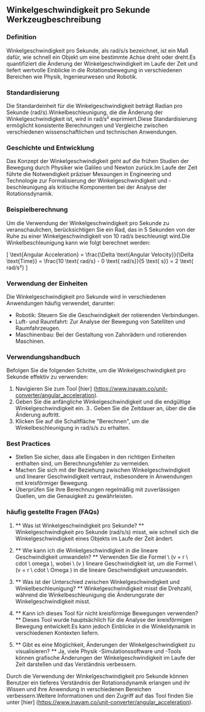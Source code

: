 ## Winkelgeschwindigkeit pro Sekunde Werkzeugbeschreibung

### Definition
Winkelgeschwindigkeit pro Sekunde, als rad/s/s bezeichnet, ist ein Maß dafür, wie schnell ein Objekt um eine bestimmte Achse dreht oder dreht.Es quantifiziert die Änderung der Winkelgeschwindigkeit im Laufe der Zeit und liefert wertvolle Einblicke in die Rotationsbewegung in verschiedenen Bereichen wie Physik, Ingenieurwesen und Robotik.

### Standardisierung
Die Standardeinheit für die Winkelgeschwindigkeit beträgt Radian pro Sekunde (rad/s).Winkelbeschleunigung, die die Änderung der Winkelgeschwindigkeit ist, wird in rad/s² exprimiert.Diese Standardisierung ermöglicht konsistente Berechnungen und Vergleiche zwischen verschiedenen wissenschaftlichen und technischen Anwendungen.

### Geschichte und Entwicklung
Das Konzept der Winkelgeschwindigkeit geht auf die frühen Studien der Bewegung durch Physiker wie Galileo und Newton zurück.Im Laufe der Zeit führte die Notwendigkeit präziser Messungen in Engineering und Technologie zur Formalisierung der Winkelgeschwindigkeit und -beschleunigung als kritische Komponenten bei der Analyse der Rotationsdynamik.

### Beispielberechnung
Um die Verwendung der Winkelgeschwindigkeit pro Sekunde zu veranschaulichen, berücksichtigen Sie ein Rad, das in 5 Sekunden von der Ruhe zu einer Winkelgeschwindigkeit von 10 rad/s beschleunigt wird.Die Winkelbeschleunigung kann wie folgt berechnet werden:

\[ \text{Angular Acceleration} = \frac{\Delta \text{Angular Velocity}}{\Delta \text{Time}} = \frac{10 \text{ rad/s} - 0 \text{ rad/s}}{5 \text{ s}} = 2 \text{ rad/s²} \]

### Verwendung der Einheiten
Die Winkelgeschwindigkeit pro Sekunde wird in verschiedenen Anwendungen häufig verwendet, darunter:
- Robotik: Steuern Sie die Geschwindigkeit der rotierenden Verbindungen.
- Luft- und Raumfahrt: Zur Analyse der Bewegung von Satelliten und Raumfahrzeugen.
- Maschinenbau: Bei der Gestaltung von Zahnrädern und rotierenden Maschinen.

### Verwendungshandbuch
Befolgen Sie die folgenden Schritte, um die Winkelgeschwindigkeit pro Sekunde effektiv zu verwenden:
1. Navigieren Sie zum Tool [hier] (https://www.inayam.co/unit-converter/angular_acceleration).
2. Geben Sie die anfängliche Winkelgeschwindigkeit und die endgültige Winkelgeschwindigkeit ein.
3.. Geben Sie die Zeitdauer an, über die die Änderung auftritt.
4. Klicken Sie auf die Schaltfläche "Berechnen", um die Winkelbeschleunigung in rad/s/s zu erhalten.

### Best Practices
- Stellen Sie sicher, dass alle Eingaben in den richtigen Einheiten enthalten sind, um Berechnungsfehler zu vermeiden.
- Machen Sie sich mit der Beziehung zwischen Winkelgeschwindigkeit und linearer Geschwindigkeit vertraut, insbesondere in Anwendungen mit kreisförmiger Bewegung.
- Überprüfen Sie Ihre Berechnungen regelmäßig mit zuverlässigen Quellen, um die Genauigkeit zu gewährleisten.

### häufig gestellte Fragen (FAQs)

1. ** Was ist Winkelgeschwindigkeit pro Sekunde? **
Winkelgeschwindigkeit pro Sekunde (rad/s/s) misst, wie schnell sich die Winkelgeschwindigkeit eines Objekts im Laufe der Zeit ändert.

2. ** Wie kann ich die Winkelgeschwindigkeit in die lineare Geschwindigkeit umwandeln? **
Verwenden Sie die Formel \ (v = r \ cdot \ omega \), wobei \ (v \) lineare Geschwindigkeit ist, um die Formel \ (v = r \ cdot \ Omega \) in die lineare Geschwindigkeit umzuwandeln.

3. ** Was ist der Unterschied zwischen Winkelgeschwindigkeit und Winkelbeschleunigung? **
Winkelgeschwindigkeit misst die Drehzahl, während die Winkelbeschleunigung die Änderungsrate der Winkelgeschwindigkeit misst.

4. ** Kann ich dieses Tool für nicht kreisförmige Bewegungen verwenden? **
Dieses Tool wurde hauptsächlich für die Analyse der kreisförmigen Bewegung entwickelt.Es kann jedoch Einblicke in die Winkeldynamik in verschiedenen Kontexten liefern.

5. ** Gibt es eine Möglichkeit, Änderungen der Winkelgeschwindigkeit zu visualisieren? **
Ja, viele Physik -Simulationssoftware und -Tools können grafische Änderungen der Winkelgeschwindigkeit im Laufe der Zeit darstellen und das Verständnis verbessern.

Durch die Verwendung der Winkelgeschwindigkeit pro Sekunde können Benutzer ein tieferes Verständnis der Rotationsdynamik erlangen und ihr Wissen und ihre Anwendung in verschiedenen Bereichen verbessern.Weitere Informationen und den Zugriff auf das Tool finden Sie unter [hier] (https://www.inayam.co/unit-converter/angular_acceleration).